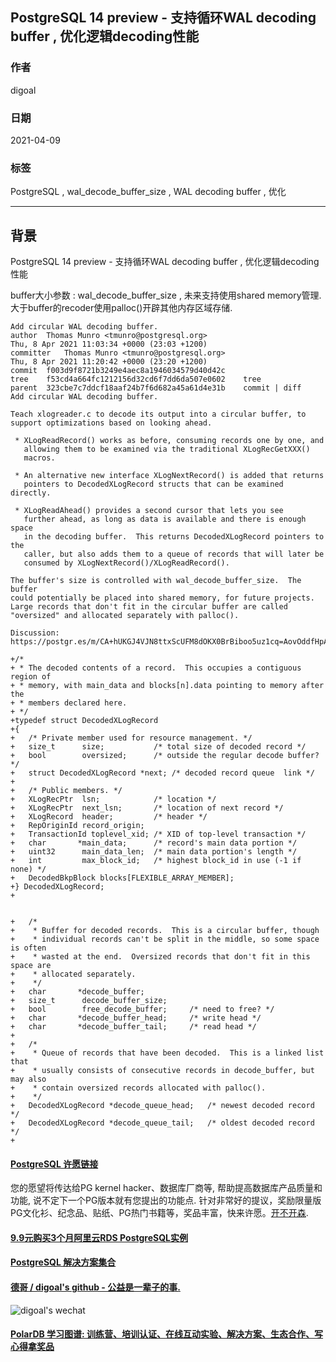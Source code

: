 ## PostgreSQL 14 preview - 支持循环WAL decoding buffer , 优化逻辑decoding性能   
      
### 作者      
digoal      
      
### 日期      
2021-04-09       
      
### 标签      
PostgreSQL , wal_decode_buffer_size , WAL decoding buffer , 优化         
      
----      
      
## 背景      
PostgreSQL 14 preview - 支持循环WAL decoding buffer , 优化逻辑decoding性能   
  
buffer大小参数 : wal_decode_buffer_size , 未来支持使用shared memory管理. 大于buffer的recoder使用palloc()开辟其他内存区域存储.    
  
```  
Add circular WAL decoding buffer.  
author	Thomas Munro <tmunro@postgresql.org>	  
Thu, 8 Apr 2021 11:03:34 +0000 (23:03 +1200)  
committer	Thomas Munro <tmunro@postgresql.org>	  
Thu, 8 Apr 2021 11:20:42 +0000 (23:20 +1200)  
commit	f003d9f8721b3249e4aec8a1946034579d40d42c  
tree	f53cd4a664fc1212156d32cd6f7dd6da507e0602	tree  
parent	323cbe7c7ddcf18aaf24b7f6d682a45a61d4e31b	commit | diff  
Add circular WAL decoding buffer.  
  
Teach xlogreader.c to decode its output into a circular buffer, to  
support optimizations based on looking ahead.  
  
 * XLogReadRecord() works as before, consuming records one by one, and  
   allowing them to be examined via the traditional XLogRecGetXXX()  
   macros.  
  
 * An alternative new interface XLogNextRecord() is added that returns  
   pointers to DecodedXLogRecord structs that can be examined directly.  
  
 * XLogReadAhead() provides a second cursor that lets you see  
   further ahead, as long as data is available and there is enough space  
   in the decoding buffer.  This returns DecodedXLogRecord pointers to the  
   caller, but also adds them to a queue of records that will later be  
   consumed by XLogNextRecord()/XLogReadRecord().  
  
The buffer's size is controlled with wal_decode_buffer_size.  The buffer  
could potentially be placed into shared memory, for future projects.  
Large records that don't fit in the circular buffer are called  
"oversized" and allocated separately with palloc().  
  
Discussion: https://postgr.es/m/CA+hUKGJ4VJN8ttxScUFM8dOKX0BrBiboo5uz1cq=AovOddfHpA@mail.gmail.com  
```  
  
```  
+/*  
+ * The decoded contents of a record.  This occupies a contiguous region of  
+ * memory, with main_data and blocks[n].data pointing to memory after the  
+ * members declared here.  
+ */  
+typedef struct DecodedXLogRecord  
+{  
+   /* Private member used for resource management. */  
+   size_t      size;           /* total size of decoded record */  
+   bool        oversized;      /* outside the regular decode buffer? */  
+   struct DecodedXLogRecord *next; /* decoded record queue  link */  
+  
+   /* Public members. */  
+   XLogRecPtr  lsn;            /* location */  
+   XLogRecPtr  next_lsn;       /* location of next record */  
+   XLogRecord  header;         /* header */  
+   RepOriginId record_origin;  
+   TransactionId toplevel_xid; /* XID of top-level transaction */  
+   char       *main_data;      /* record's main data portion */  
+   uint32      main_data_len;  /* main data portion's length */  
+   int         max_block_id;   /* highest block_id in use (-1 if none) */  
+   DecodedBkpBlock blocks[FLEXIBLE_ARRAY_MEMBER];  
+} DecodedXLogRecord;  
+  
  
  
+   /*  
+    * Buffer for decoded records.  This is a circular buffer, though  
+    * individual records can't be split in the middle, so some space is often  
+    * wasted at the end.  Oversized records that don't fit in this space are  
+    * allocated separately.  
+    */  
+   char       *decode_buffer;  
+   size_t      decode_buffer_size;  
+   bool        free_decode_buffer;     /* need to free? */  
+   char       *decode_buffer_head;     /* write head */  
+   char       *decode_buffer_tail;     /* read head */  
+  
+   /*  
+    * Queue of records that have been decoded.  This is a linked list that  
+    * usually consists of consecutive records in decode_buffer, but may also  
+    * contain oversized records allocated with palloc().  
+    */  
+   DecodedXLogRecord *decode_queue_head;   /* newest decoded record */  
+   DecodedXLogRecord *decode_queue_tail;   /* oldest decoded record */  
+  
```  
  
  
#### [PostgreSQL 许愿链接](https://github.com/digoal/blog/issues/76 "269ac3d1c492e938c0191101c7238216")
您的愿望将传达给PG kernel hacker、数据库厂商等, 帮助提高数据库产品质量和功能, 说不定下一个PG版本就有您提出的功能点. 针对非常好的提议，奖励限量版PG文化衫、纪念品、贴纸、PG热门书籍等，奖品丰富，快来许愿。[开不开森](https://github.com/digoal/blog/issues/76 "269ac3d1c492e938c0191101c7238216").  
  
  
#### [9.9元购买3个月阿里云RDS PostgreSQL实例](https://www.aliyun.com/database/postgresqlactivity "57258f76c37864c6e6d23383d05714ea")
  
  
#### [PostgreSQL 解决方案集合](https://yq.aliyun.com/topic/118 "40cff096e9ed7122c512b35d8561d9c8")
  
  
#### [德哥 / digoal's github - 公益是一辈子的事.](https://github.com/digoal/blog/blob/master/README.md "22709685feb7cab07d30f30387f0a9ae")
  
  
![digoal's wechat](../pic/digoal_weixin.jpg "f7ad92eeba24523fd47a6e1a0e691b59")
  
  
#### [PolarDB 学习图谱: 训练营、培训认证、在线互动实验、解决方案、生态合作、写心得拿奖品](https://www.aliyun.com/database/openpolardb/activity "8642f60e04ed0c814bf9cb9677976bd4")
  

